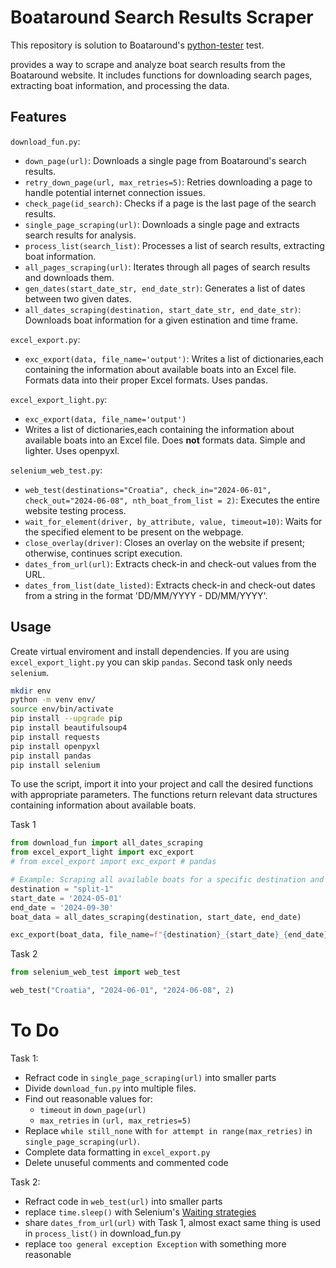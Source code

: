 # Boataround Search Results Scraper

This repository is solution to Boataround's [python-tester](https://bitbucket.org/bodev/python-tester/src/main/) test.

provides a way to scrape and analyze boat search results from the Boataround website.
It includes functions for downloading search pages, extracting boat information, and processing the data.

## Features

`download_fun.py`:

- `down_page(url)`: Downloads a single page from Boataround's search results.
- `retry_down_page(url, max_retries=5)`: Retries downloading a page to handle potential internet connection issues.
- `check_page(id_search)`: Checks if a page is the last page of the search results.
- `single_page_scraping(url)`: Downloads a single page and extracts search results for analysis.
- `process_list(search_list)`: Processes a list of search results, extracting boat information.
- `all_pages_scraping(url)`: Iterates through all pages of search results and downloads them.
- `gen_dates(start_date_str, end_date_str)`: Generates a list of dates between two given dates.
- `all_dates_scraping(destination, start_date_str, end_date_str)`: Downloads boat information for a given estination and time frame.

`excel_export.py`:

- `exc_export(data, file_name='output')`: Writes a list of dictionaries,each containing the information about available boats
    into an Excel file. Formats data into their proper Excel formats.
    Uses pandas.

`excel_export_light.py`:

- `exc_export(data, file_name='output')`
- Writes a list of dictionaries,each containing the information about available boats
    into an Excel file. Does **not** formats data. Simple and lighter. Uses openpyxl.

`selenium_web_test.py`:

- `web_test(destinations="Croatia",
             check_in="2024-06-01", check_out="2024-06-08", nth_boat_from_list = 2)`:
        Executes the entire website testing process.
- `wait_for_element(driver, by_attribute, value, timeout=10)`: Waits for the specified element to be present on the webpage.
- `close_overlay(driver)`: Closes an overlay on the website if present; otherwise, continues script execution.
- `dates_from_url(url)`: Extracts check-in and check-out values from the URL.
- `dates_from_list(date_listed)`: Extracts check-in and check-out dates from a string in the format 'DD/MM/YYYY - DD/MM/YYYY'.

## Usage

Create virtual enviroment and install dependencies.
If you are using `excel_export_light.py` you can skip `pandas`.
Second task only needs `selenium`.

```bash
mkdir env
python -m venv env/
source env/bin/activate
pip install --upgrade pip
pip install beautifulsoup4
pip install requests
pip install openpyxl
pip install pandas
pip install selenium
```

To use the script, import it into your project and call the desired functions with appropriate parameters.
The functions return relevant data structures containing information about available boats.

Task 1

```python
from download_fun import all_dates_scraping
from excel_export_light import exc_export
# from excel_export import exc_export # pandas

# Example: Scraping all available boats for a specific destination and date range
destination = "split-1"
start_date = '2024-05-01'
end_date = '2024-09-30'
boat_data = all_dates_scraping(destination, start_date, end_date)

exc_export(boat_data, file_name=f"{destination}_{start_date}_{end_date}")
```

Task 2

```python
from selenium_web_test import web_test

web_test("Croatia", "2024-06-01", "2024-06-08", 2)
```

# To Do

Task 1:

- Refract code in `single_page_scraping(url)` into smaller parts
- Divide `download_fun.py` into multiple files.
- Find out reasonable values for:
    - `timeout` in `down_page(url)`
    - `max_retries` in `(url, max_retries=5)`
- Replace `while still_none` with `for attempt in range(max_retries)` in `single_page_scraping(url)`.
- Complete data formatting in `excel_export.py`
- Delete unuseful comments and commented code

Task 2:

- Refract code in `web_test(url)` into smaller parts
- replace `time.sleep()` with Selenium's [Waiting strategies](https://www.selenium.dev/documentation/webdriver/waits/)
- share `dates_from_url(url)` with Task 1, almost exact same thing is used in `process_list()` in download_fun.py
- replace `too general exception Exception` with something more reasonable
